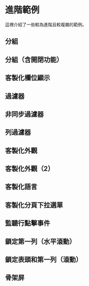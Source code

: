 <script setup>
import cusDisplayData from "../code/advance-examples/cus-display-data.vue";
import Filter from "../code/advance-examples/filter.vue";
import asyncFilter from "../code/advance-examples/async-filter.vue";
import catchRow  from "../code/advance-examples/catch-row.vue"
import filterInTable from "../code/advance-examples/filter-in-table.vue"
import fixedFirstColumn from "../code/advance-examples/fixed-first-column.vue"
import fixedHeaderAndFirstColumn from "../code/advance-examples/fixed-header-and-first-column.vue"
// import showControls from "../code/advance-examples/show-controls.vue"
import groupingWithToggle from "../code/advance-examples/grouping.vue"
import grouping from "../code/advance-examples/grouping2.vue"
import customizeStyle from "../code/advance-examples/custom-style.vue"
import customizeStyle2 from "../code/advance-examples/custom-style-2.vue"
import customizeMessages from "../code/advance-examples/cus-message.vue"
import customizePageDropdown from "../code/advance-examples/cus-page-drop.vue"
import skeletonScreen from "../code/advance-examples/skeleton-screen.vue"

</script>

# 進階範例

這裡介紹了一些較為進階且較複雜的範例。

## 分組

<grouping/>

## 分組（含開閉功能）

<groupingWithToggle/>

## 客製化欄位顯示

<cusDisplayData />

## 過濾器

<Filter />

## 非同步過濾器

<asyncFilter />

## 列過濾器

<filterInTable />

## 客製化外觀

<customizeStyle/>

## 客製化外觀（2）

<customizeStyle2/>

## 客製化語言

<customizeMessages/>

## 客製化分頁下拉選單

<customizePageDropdown/>

## 監聽行點擊事件

<catchRow/>

## 鎖定第一列（水平滾動）

<fixedFirstColumn/>

## 鎖定表頭和第一列（滾動）

<fixedHeaderAndFirstColumn/>

## 骨架屏

<skeletonScreen/>

<style>
.vtl-thead-th input{
    background-color: #fff;
}
.vtl tr:nth-child(2n) {
    background-color: white;
}
.vtl-tbody-checkbox {
    color-scheme: auto;
}
.vtl-paging {
    color: black;
}
.vtl-paging-pagination-page-li {
    margin-top: 0px !important;
}
.vtl select {
    -webkit-appearance: auto;
}
</style>
